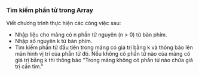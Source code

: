 ### Tìm kiếm phần tử trong Array
Viết chương trình thực hiện các công việc sau:
- Nhập liệu cho mảng có n phần tử nguyên (n > 0) từ bàn phím.
- Nhập số nguyên k từ bàn phím.
- Tìm kiếm phần tử đầu tiên trong mảng có giá trị bằng k và thông báo lên màn hình vị trí của phần tử đó. Nếu không có phần tử nào của mảng có giá trị bằng k thì thông báo "Trong mảng không có phần tử nào chứa giá trị cần tìm."